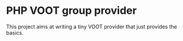# PHP VOOT group provider

This project aims at writing a tiny VOOT provider that just provides the 
basics.

